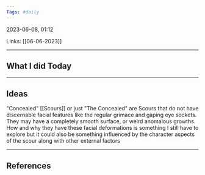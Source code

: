 ```yaml
---
Tags: #daily
---
```


2023-06-08, 01:12

Links: [[06-06-2023]]


---
## What I did Today


--- 
## Ideas

"Concealed" [[Scours]] or just "The Concealed" are Scours that do not have discernable facial features like the regular grimace and gaping eye sockets. They may have a completely smooth surface, or weird anomalous growths. 
How and why they have these facial deformations is something I still have to explore but it could also be something influenced by the character aspects of the scour along with other external factors

---
## References